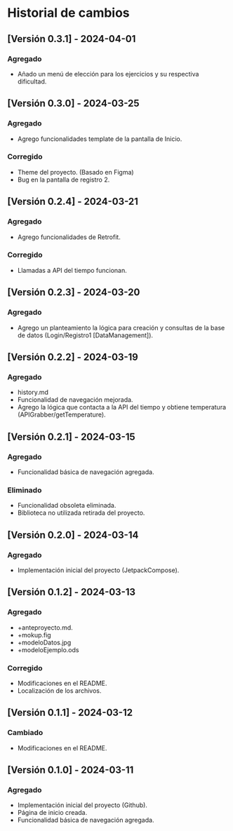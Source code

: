 # Historial de cambios


## [Versión 0.3.1] - 2024-04-01

### Agregado
- Añado un menú de elección para los ejercicios y su respectiva dificultad.


## [Versión 0.3.0] - 2024-03-25

### Agregado
- Agrego funcionalidades template de la pantalla de Inicio.
  
### Corregido
- Theme del proyecto. (Basado en Figma)
- Bug en la pantalla de registro 2.


## [Versión 0.2.4] - 2024-03-21

### Agregado
- Agrego funcionalidades de Retrofit.

### Corregido
- Llamadas a API del tiempo funcionan.


## [Versión 0.2.3] - 2024-03-20

### Agregado
- Agrego un planteamiento la lógica para creación y consultas de la base de datos (Login/Registro1 [DataManagement]).


## [Versión 0.2.2] - 2024-03-19

### Agregado
- history.md
- Funcionalidad de navegación mejorada.
- Agrego la lógica que contacta a la API del tiempo y obtiene temperatura (APIGrabber/getTemperature).


## [Versión 0.2.1] - 2024-03-15

### Agregado
- Funcionalidad básica de navegación agregada.

### Eliminado
- Funcionalidad obsoleta eliminada.
- Biblioteca no utilizada retirada del proyecto.


## [Versión 0.2.0] - 2024-03-14

### Agregado
- Implementación inicial del proyecto (JetpackCompose).


## [Versión 0.1.2] - 2024-03-13

### Agregado
- +anteproyecto.md.
- +mokup.fig
- +modeloDatos.jpg
- +modeloEjemplo.ods

### Corregido
- Modificaciones en el README.
- Localización de los archivos.


## [Versión 0.1.1] - 2024-03-12

### Cambiado
- Modificaciones en el README.


## [Versión 0.1.0] - 2024-03-11

### Agregado
- Implementación inicial del proyecto (Github).
- Página de inicio creada.
- Funcionalidad básica de navegación agregada.
